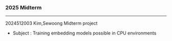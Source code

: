 ### 2025 Midterm
---
2024512003 Kim,Sewoong Midterm project
- Subject : Training embedding models possible in CPU environments
